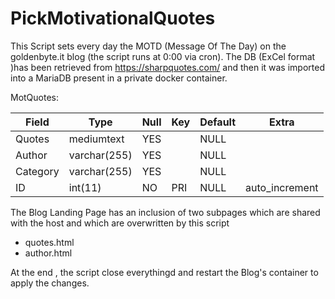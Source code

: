 # PickMotivationalQuotes



This Script sets every day the MOTD (Message Of The Day) on the goldenbyte.it blog (the script runs at 0:00 via cron). 
The DB  (ExCel format )has been retrieved from https://sharpquotes.com/ and then it was imported into a MariaDB present in a private docker container.

MotQuotes:

Field | Type | Null | Key | Default | Extra
----- | ---- | ---- | ----|---------|------
Quotes |  mediumtext   | YES  |     | NULL                  
Author | varchar(255) | YES  |     | NULL    
Category | varchar(255) | YES  |     | NULL    
ID | int(11)      | NO   | PRI | NULL    | auto_increment

The Blog Landing Page  has an inclusion of two subpages which are shared with the host and which are overwritten by this script 

 -  quotes.html
 -  author.html
 
At the end , the script close everythingd and restart the Blog's container to apply the changes. 
